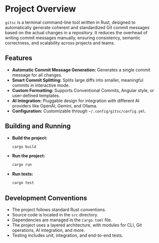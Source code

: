 # Project Overview

`gitsc` is a terminal command-line tool written in Rust, designed to automatically generate coherent and standardized Git commit messages based on the actual changes in a repository. It reduces the overhead of writing commit messages manually, ensuring consistency, semantic correctness, and scalability across projects and teams.

## Features

*   **Automatic Commit Message Generation:** Generates a single commit message for all changes.
*   **Smart Commit Splitting:** Splits large diffs into smaller, meaningful commits in interactive mode.
*   **Custom Formatting:** Supports Conventional Commits, Angular style, or user-defined templates.
*   **AI Integration:** Pluggable design for integration with different AI providers like OpenAI, Gemini, and Ollama.
*   **Configuration:** Customizable through `~/.config/gitsc/config.yml`.

## Building and Running

*   **Build the project:**
    ```bash
    cargo build
    ```
*   **Run the project:**
    ```bash
    cargo run
    ```
*   **Run tests:**
    ```bash
    cargo test
    ```

## Development Conventions

*   The project follows standard Rust conventions.
*   Source code is located in the `src` directory.
*   Dependencies are managed in the `Cargo.toml` file.
*   The project uses a layered architecture, with modules for CLI, Git operations, AI integration, and more.
*   Testing includes unit, integration, and end-to-end tests.